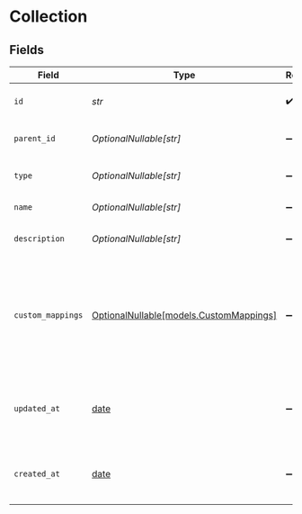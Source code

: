 # Collection


## Fields

| Field                                                                             | Type                                                                              | Required                                                                          | Description                                                                       | Example                                                                           |
| --------------------------------------------------------------------------------- | --------------------------------------------------------------------------------- | --------------------------------------------------------------------------------- | --------------------------------------------------------------------------------- | --------------------------------------------------------------------------------- |
| `id`                                                                              | *str*                                                                             | :heavy_check_mark:                                                                | A unique identifier for an object.                                                | 12345                                                                             |
| `parent_id`                                                                       | *OptionalNullable[str]*                                                           | :heavy_minus_sign:                                                                | The collections's parent ID                                                       | 12345                                                                             |
| `type`                                                                            | *OptionalNullable[str]*                                                           | :heavy_minus_sign:                                                                | The collections's type                                                            | Technical                                                                         |
| `name`                                                                            | *OptionalNullable[str]*                                                           | :heavy_minus_sign:                                                                | Name of the collection                                                            | Main IT Issues                                                                    |
| `description`                                                                     | *OptionalNullable[str]*                                                           | :heavy_minus_sign:                                                                | Description of the collection                                                     | IT Issues                                                                         |
| `custom_mappings`                                                                 | [OptionalNullable[models.CustomMappings]](../models/custommappings.md)            | :heavy_minus_sign:                                                                | When custom mappings are configured on the resource, the result is included here. |                                                                                   |
| `updated_at`                                                                      | [date](https://docs.python.org/3/library/datetime.html#date-objects)              | :heavy_minus_sign:                                                                | The date and time when the object was last updated.                               | 2020-09-30T07:43:32.000Z                                                          |
| `created_at`                                                                      | [date](https://docs.python.org/3/library/datetime.html#date-objects)              | :heavy_minus_sign:                                                                | The date and time when the object was created.                                    | 2020-09-30T07:43:32.000Z                                                          |